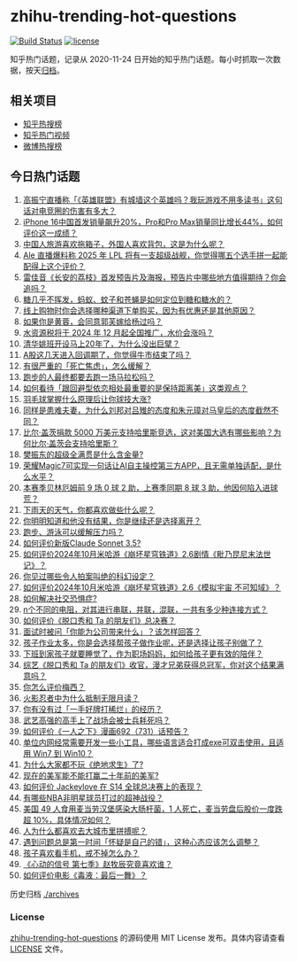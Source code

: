 # zhihu-trending-hot-questions

[![Build Status](https://github.com/justjavac/zhihu-trending-hot-questions/workflows/ci/badge.svg?branch=master)](https://github.com/justjavac/zhihu-trending-hot-questions/actions)
[![license](https://img.shields.io/github/license/justjavac/zhihu-trending-hot-questions)](https://github.com/justjavac/zhihu-trending-hot-questions/blob/master/LICENSE)

知乎热门话题，记录从 2020-11-24
日开始的知乎热门话题。每小时抓取一次数据，按天[归档](./archives)。

## 相关项目

- [知乎热搜榜](https://github.com/justjavac/zhihu-trending-top-search)
- [知乎热门视频](https://github.com/justjavac/zhihu-trending-hot-video)
- [微博热搜榜](https://github.com/justjavac/weibo-trending-hot-search)

## 今日热门话题

<!-- BEGIN -->
<!-- 最后更新时间 Thu Oct 24 2024 07:13:20 GMT+0800 (China Standard Time) -->

1. [高振宁直播称「《英雄联盟》有城墙这个英雄吗？我玩游戏不用多读书」这句话对电竞圈的伤害有多大？](https://www.zhihu.com/question/1808316781)
1. [iPhone 16中国首发销量飙升20%，Pro和Pro Max销量同比增长44%，如何评价这一成绩？](https://www.zhihu.com/question/1277322567)
1. [中国人旅游喜欢拖箱子，外国人喜欢背包，这是为什么呢？](https://www.zhihu.com/question/852644173)
1. [Ale 直播爆料称 2025 年 LPL 将有一支超级战舰，你觉得哪五个选手拼一起能配得上这个评价？](https://www.zhihu.com/question/1808703397)
1. [雷佳音《长安的荔枝》首发预告片及海报，预告片中哪些地方值得期待？你会追吗？](https://www.zhihu.com/question/1255713984)
1. [糖几乎不挥发，蚂蚁、蚊子和苍蝇是如何定位到糖和糖水的？](https://www.zhihu.com/question/1356736560)
1. [线上购物时你会选择哪种渠道下单购买，因为有优惠还是其他原因？](https://www.zhihu.com/question/1784387011)
1. [如果你是黄蓉，会同意郭芙嫁给杨过吗？](https://www.zhihu.com/question/666726282)
1. [水资源税将于 2024 年 12 月起全国推广，水价会涨吗？](https://www.zhihu.com/question/1045158843)
1. [清华姚班开设马上20年了，为什么没出巨擘？](https://www.zhihu.com/question/667767788)
1. [A股这几天进入回调期了，你觉得牛市结束了吗？](https://www.zhihu.com/question/946270241)
1. [有很严重的「死亡焦虑」，怎么缓解？](https://www.zhihu.com/question/1550560059)
1. [跑步的人最终都要去跑一场马拉松吗？](https://www.zhihu.com/question/650557678)
1. [如何看待「跟回避型依恋相处最重要的是保持距离美」这类观点？](https://www.zhihu.com/question/671404249)
1. [羽毛球掌握什么原理后让你球技大涨?](https://www.zhihu.com/question/515459299)
1. [同样是患难夫妻，为什么刘邦对吕雉的态度和朱元璋对马皇后的态度截然不同？](https://www.zhihu.com/question/575052609)
1. [比尔·盖茨捐款 5000 万美元支持哈里斯竞选，这对美国大选有哪些影响？为何比尔·盖茨会支持哈里斯？](https://www.zhihu.com/question/1775700972)
1. [樊振东的超级全满贯是什么含金量?](https://www.zhihu.com/question/664837286)
1. [荣耀Magic7可实现一句话让AI自主操控第三方APP，且无需单独适配，是什么水平？](https://www.zhihu.com/question/1812879960)
1. [本赛季贝林厄姆前 9 场 0 球 2 助，上赛季同期 8 球 3 助，他因何陷入进球荒？](https://www.zhihu.com/question/1627675812)
1. [下雨天的天气，你都喜欢做些什么呢？](https://www.zhihu.com/question/1656558497)
1. [你明明知道和他没有结果，你是继续还是选择离开？](https://www.zhihu.com/question/797564430)
1. [跑步、游泳可以缓解压力吗？](https://www.zhihu.com/question/757688019)
1. [如何评价新版Claude Sonnet 3.5?](https://www.zhihu.com/question/1742693870)
1. [如何评价2024年10月米哈游《崩坏星穹铁道》2.6剧情《毗乃昆尼末法世记》？](https://www.zhihu.com/question/1662925020)
1. [你见过哪些令人拍案叫绝的科幻设定？](https://www.zhihu.com/question/286130359)
1. [如何评价2024年10月米哈游《崩坏星穹铁道》2.6《模拟宇宙 不可知域》？](https://www.zhihu.com/question/1734141781)
1. [如何解决社交恐惧症?](https://www.zhihu.com/question/1711036059)
1. [n个不同的电阻，对其进行串联，并联，混联，一共有多少种连接方式？](https://www.zhihu.com/question/668579550)
1. [如何评价《脱口秀和 Ta 的朋友们》总决赛？](https://www.zhihu.com/question/1734449959)
1. [面试时被问「你能为公司带来什么」？该怎样回答？](https://www.zhihu.com/question/992501337)
1. [孩子作业太多，你是会选择帮孩子做作业呢，还是选择让孩子别做了？](https://www.zhihu.com/question/861502850)
1. [下班到家孩子就要睡觉了，作为职场妈妈，如何给孩子更有效的陪伴？](https://www.zhihu.com/question/1083318685)
1. [综艺《脱口秀和 Ta 的朋友们》收官，漫才兄弟获得总冠军，你对这个结果满意吗？](https://www.zhihu.com/question/1837578646)
1. [你怎么评价梅西？](https://www.zhihu.com/question/662768182)
1. [火影忍者中为什么抵制无限月读？](https://www.zhihu.com/question/275182110)
1. [你有没有过「一手好牌打稀烂」的经历？](https://www.zhihu.com/question/804225728)
1. [武艺高强的高手上了战场会被士兵耗死吗？](https://www.zhihu.com/question/1589541827)
1. [如何评价《一人之下》漫画692（731）话预告？](https://www.zhihu.com/question/1802622941)
1. [单位内网经常需要开发一些小工具，哪些语言适合打成exe可双击使用，且适用 Win7 到 Win10？](https://www.zhihu.com/question/1089714676)
1. [为什么大家都不玩《绝地求生》了?](https://www.zhihu.com/question/333808959)
1. [现在的美军能不能打赢二十年前的美军?](https://www.zhihu.com/question/1039518366)
1. [如何评价 Jackeylove 在 S14 全球总决赛上的表现？](https://www.zhihu.com/question/762123139)
1. [有哪些NBA非明星球员打过的超神战役？](https://www.zhihu.com/question/345196194)
1. [美国 49 人食用麦当劳汉堡感染大肠杆菌，1 人死亡，麦当劳盘后股价一度跌超 10%，具体情况如何？](https://www.zhihu.com/question/1777258951)
1. [人为什么都喜欢去大城市里拼搏呢？](https://www.zhihu.com/question/1739735562)
1. [遇到问题总是第一时间「怀疑是自己的错」，这种心态应该怎么调整？](https://www.zhihu.com/question/788242330)
1. [孩子喜欢看手机，戒不掉怎么办？](https://www.zhihu.com/question/1727862253)
1. [《心动的信号 第七季》赵牧辰究竟喜欢谁？](https://www.zhihu.com/question/823045622)
1. [如何评价电影《毒液：最后一舞》？](https://www.zhihu.com/question/1673429555)

<!-- END -->

历史归档 [./archives](./archives)

### License

[zhihu-trending-hot-questions](https://github.com/justjavac/zhihu-trending-hot-questions)
的源码使用 MIT License 发布。具体内容请查看 [LICENSE](./LICENSE) 文件。
